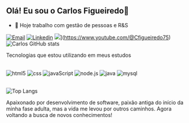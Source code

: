 ## Olá! Eu sou o Carlos Figueiredo👋

- 🔭 Hoje trabalho com gestão de pessoas e R&S




[![Email](https://img.shields.io/badge/Gmail-D14836?style=for-the-badge&logo=gmail&logoColor=white)](mailto:carlosfigueiredo@souunisuam.com.br)
[![Linkedin](https://img.shields.io/badge/LinkedIn-0077B5?style=for-the-badge&logo=linkedin&logoColor=white)](https://www.linkedin.com/in/carlosfigueiredo75)
<a href="https://www.youtube.com/@Cfigueiredo75" target="_blank"><img src="https://img.shields.io/badge/YouTube-FF0000?style=for-the-badge&logo=youtube&logoColor=white" target="_blank"></a>](https://www.youtube.com/@Cfigueiredo75)
![Carlos  GitHub stats](https://github-readme-stats.vercel.app/api?username=carlosrobertofigueiredo&show_icons=true&theme=great-gatsby)

Tecnologias que estou utilizando em meus estudos

<div style="display: inline_block"><br/>
  <img align="center" alt="html5" src="https://img.shields.io/badge/HTML5-E34F26?style=for-the-badge&logo=html5&logoColor=dark">
  <img align="center" alt="css" src="https://img.shields.io/badge/CSS3-1572B6?style=for-the-badge&logo=css3&logoColor=white">
  <img align="center" alt="javaScript" src="https://img.shields.io/badge/JavaScript-F7DF1E?style=for-the-badge&logo=javascript&logoColor=black">
  <img align="center" alt="node.js" src="https://img.shields.io/badge/Node.js-43853D?style=for-the-badge&logo=node.js&logoColor=white">
  <img align="center" alt="java" src="https://img.shields.io/badge/Java-ED8B00?style=for-the-badge&logo=openjdk&logoColor=white">
   <img align="center" alt="mysql" src="https://img.shields.io/badge/MySQL-005C84?style=for-the-badge&logo=mysql&logoColor=white">
</div><br/>

![Top Langs](https://github-readme-stats.vercel.app/api/top-langs/?username=carlosrobertofigueiredo&theme=great-gatsby&show_icons=true&hide_border=true&layout=compact)


Apaixonado por desenvolvimento de software, paixão antiga do início da minha fase adulta, mas a vida me levou por outros caminhos. Agora voltando a busca de novos conhecimentos!<br/>
